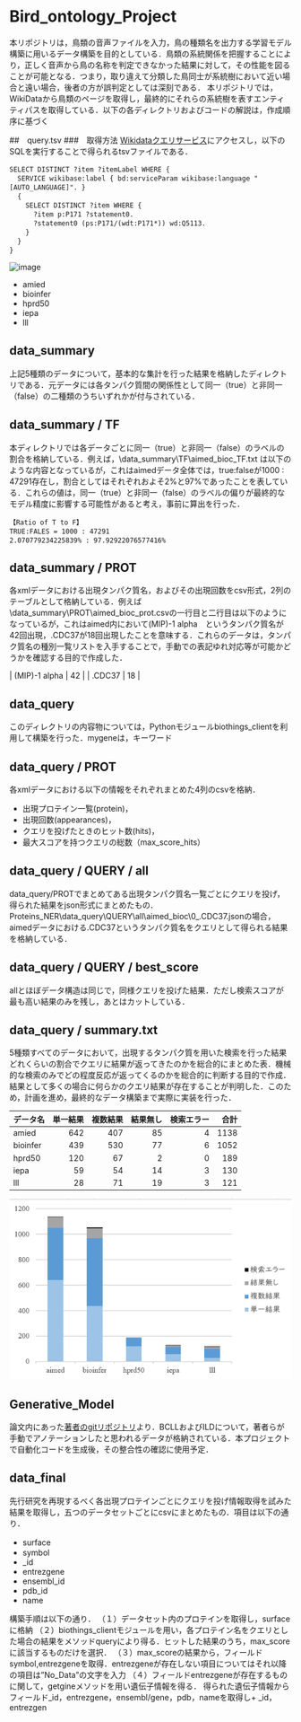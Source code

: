 # Bird_ontology_Project
本リポジトリは，鳥類の音声ファイルを入力，鳥の種類名を出力する学習モデル構築に用いるデータ構築を目的としている．鳥類の系統関係を把握することにより，正しく音声から鳥の名称を判定できなかった結果に対して，その性能を図ることが可能となる．つまり，取り違えて分類した鳥同士が系統樹において近い場合と遠い場合，後者の方が誤判定としては深刻である．
本リポジトリでは，WikiDataから鳥類のページを取得し，最終的にそれらの系統樹を表すエンティティパスを取得している．以下の各ディレクトリおよびコードの解説は，作成順序に基づく

##　query.tsv 
###　取得方法
[Wikidataクエリサービス](https://query.wikidata.org/)にアクセスし，以下のSQLを実行することで得られるtsvファイルである．

```
SELECT DISTINCT ?item ?itemLabel WHERE {
  SERVICE wikibase:label { bd:serviceParam wikibase:language "[AUTO_LANGUAGE]". }
  {
    SELECT DISTINCT ?item WHERE {
      ?item p:P171 ?statement0.
      ?statement0 (ps:P171/(wdt:P171*)) wd:Q5113.
    }
  }
}
```
![image](https://user-images.githubusercontent.com/63268766/162663042-41d20cab-d659-4f07-8f11-7ee413327e7e.png)

+ amied
+ bioinfer
+ hprd50
+ iepa
+ lll 


## data_summary 
上記5種類のデータについて，基本的な集計を行った結果を格納したディレクトリである．元データには各タンパク質間の関係性として同一（true）と非同一（false）の二種類のうちいずれかが付与されている．
	
## data_summary / TF
本ディレクトリでは各データごとに同一（true）と非同一（false）のラベルの割合を格納している．例えば，\data_summary\TF\aimed_bioc_TF.txt は以下のような内容となっているが，これはaimedデータ全体では，true:falseが1000 : 47291存在し，割合としてはそれぞれおよそ2%と97%であったことを表している．これらの値は，同一（true）と非同一（false）のラベルの偏りが最終的なモデル精度に影響する可能性があると考え，事前に算出を行った．
	
```
【Ratio of T to F】
TRUE:FALES = 1000 : 47291
2.070779234225839% : 97.92922076577416%
```



## data_summary / PROT
各xmlデータにおける出現タンパク質名，およびその出現回数をcsv形式，2列のテーブルとして格納している．例えば\data_summary\PROT\aimed_bioc_prot.csvの一行目と二行目は以下のようになっているが，これはaimed内において(MIP)-1 alpha　というタンパク質名が42回出現，.CDC37が18回出現したことを意味する．これらのデータは，タンパク質名の種別一覧リストを入手することで，手動での表記ゆれ対応等が可能かどうかを確認する目的で作成した．

| (MIP)-1 alpha      | 42      | 
| .CDC37      | 18       |


## data_query
このディレクトリの内容物については，Pythonモジュールbiothings_clientを利用して構築を行った．mygeneは，キーワード
## data_query / PROT
各xmlデータにおける以下の情報をそれぞれまとめた4列のcsvを格納．

+ 出現プロテイン一覧(protein)，
+ 出現回数(appearances)，
+ クエリを投げたときのヒット数(hits)，
+ 最大スコアを持つクエリの総数（max_score_hits）

##  data_query / QUERY / all
data_query/PROTでまとめてある出現タンパク質名一覧ごとにクエリを投げ，得られた結果をjson形式にまとめたもの．Proteins_NER\data_query\QUERY\all\aimed_bioc\0_.CDC37.jsonの場合，aimedデータにおける.CDC37というタンパク質名をクエリとして得られる結果を格納している．

## data_query / QUERY / best_score
allとほぼデータ構造は同じで，同様クエリを投げた結果．ただし検索スコアが最も高い結果のみを残し，あとはカットしている．

## data_query / summary.txt

5種類すべてのデータにおいて，出現するタンパク質を用いた検索を行った結果どれくらいの割合でクエリに結果が返ってきたのかを総合的にまとめた表．機械的な検索のみでどの程度反応が返ってくるのかを総合的に判断する目的で作成．結果として多くの場合に何らかのクエリ結果が存在することが判明した．このため，計画を進め，最終的なデータ構築まで実際に実装を行った．


| データ名 | 単一結果 | 複数結果 | 結果無し | 検索エラー | 合計 | 
| -------- | -------: | -------: | -------: | ---------: | ---: | 
| amied    | 642      | 407      | 85       | 4          | 1138 | 
| bioinfer | 439      | 530      | 77       | 6          | 1052 | 
| hprd50   | 120      | 67       | 2        | 0          | 189  | 
| iepa     | 59       | 54       | 14       | 3          | 130  | 
| lll      | 28       | 71       | 19       | 3          | 121  | 

![可視化グラフ](https://github.com/TRMT-Yuka/Protein_Named_Entity_Recognition_Project/blob/main/README_img/bar_graph_1.png)


## Generative_Model
論文内にあった[著者のgitリポジトリ](https://github.com/duttaprat/PPI_Generative)より．BCLLおよびILDについて，著者らが手動でアノテーションしたと思われるデータが格納されている．本プロジェクトで自動化コードを生成後，その整合性の確認に使用予定．

## data_final
先行研究を再現するべく各出現プロテインごとにクエリを投げ情報取得を試みた結果を取得し，五つのデータセットごとにcsvにまとめたもの．項目は以下の通り．

+ surface　
+ symbol
+ _id
+ entrezgene
+ ensembl_id
+ pdb_id
+ name
	
構築手順は以下の通り．
（１）データセット内のプロテインを取得し，surfaceに格納
（２）biothings_clientモジュールを用い，各プロテイン名をクエリとした場合の結果をメソッドqueryにより得る．ヒットした結果のうち，max_scoreに該当するものだけを選択．
（３）max_scoreの結果から，フィールドsymbol,entrezgeneを取得．entrezgeneが存在しない項目についてはそれ以降の項目は”No_Data”の文字を入力
（４）フィールドentrezgeneが存在するものに関して，getgineメソッドを用い遺伝子情報を得る．
得られた遺伝子情報からフィールド_id，entrezgene，ensembl/gene，pdb，nameを取得し+ _id，entrezgen

